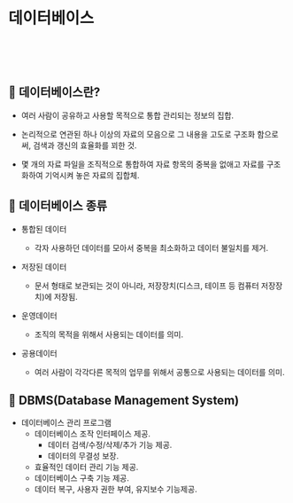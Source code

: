 # 데이터베이스

<br>
<br>
<br>

## 🌈 데이터베이스란?

* 여러 사람이 공유하고 사용할 목적으로 통합 관리되는 정보의 집합.

* 논리적으로 연관된 하나 이상의 자료의 모음으로 그 내용을 고도로 구조화 함으로써, 검색과 갱신의 효율화를 꾀한 것.

* 몇 개의 자료 파일을 조직적으로 통합하여 자료 항목의 중복을 없애고 자료를 구조화하여 기억시켜 놓은 자료의 집합체.


## 🌈 데이터베이스 종류

* 통합된 데이터
    - 각자 사용하던 데이터를 모아서 중복을 최소화하고 데이터 불일치를 제거.

* 저장된 데이터
    - 문서 형태로 보관되는 것이 아니라, 저장장치(디스크, 테이프 등 컴퓨터 저장장치)에 저장됨.

* 운영데이터
    - 조직의 목적을 위해서 사용되는 데이터를 의미.

* 공용데이터
    - 여러 사람이 각각다른 목적의 업무를 위해서 공통으로 사용되는 데이터를 의미.


## 🌈 DBMS(Database Management System)

* 데이터베이스 관리 프로그램
    - 데이터베이스 조작 인터페이스 제공.
        - 데이터 검색/수정/삭제/추가 기능 제공.
        - 데이터의 무결성 보장.
    - 효율적인 데이터 관리 기능 제공.
    - 데이터베이스 구축 기능 제공.
    - 데이터 복구, 사용자 권한 부여, 유지보수 기능제공.

































